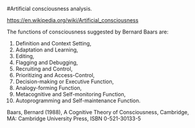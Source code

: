 #Artificial consciousness analysis. 

https://en.wikipedia.org/wiki/Artificial_consciousness

The functions of consciousness suggested by Bernard Baars are:
1. Definition and Context Setting, 
1. Adaptation and Learning, 
1. Editing, 
1. Flagging and Debugging, 
1. Recruiting and Control, 
1. Prioritizing and Access-Control, 
1. Decision-making or Executive Function, 
1. Analogy-forming Function, 
1. Metacognitive and Self-monitoring Function, 
1. Autoprogramming and Self-maintenance Function.

Baars, Bernard (1988), A Cognitive Theory of Consciousness, Cambridge, MA: Cambridge University Press, ISBN 0-521-30133-5 
